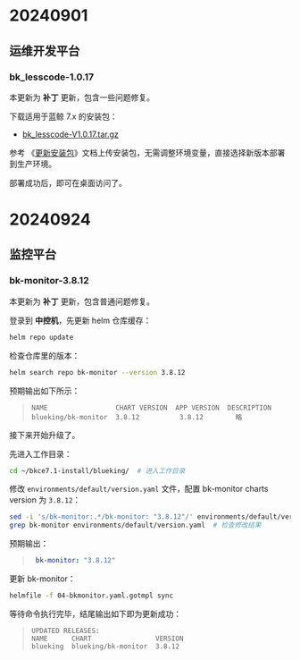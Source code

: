 
# 20240901

## 运维开发平台

### bk_lesscode-1.0.17
本更新为 **补丁** 更新，包含一些问题修复。

下载适用于蓝鲸 7.x 的安装包：
* [bk_lesscode-V1.0.17.tar.gz](https://bkopen-1252002024.file.myqcloud.com/saas-paas3/bk_lesscode/bk_lesscode-V1.0.17.tar.gz)

参考 《[更新安装包](manual-install-saas.md#更新安装包)》文档上传安装包，无需调整环境变量，直接选择新版本部署到生产环境。

部署成功后，即可在桌面访问了。


# 20240924

## 监控平台

### bk-monitor-3.8.12
本更新为 **补丁** 更新，包含普通问题修复。

登录到 **中控机**，先更新 helm 仓库缓存：
``` bash
helm repo update
```
检查仓库里的版本：
``` bash
helm search repo bk-monitor --version 3.8.12
```
预期输出如下所示：
>``` plain
>NAME                 CHART VERSION  APP VERSION  DESCRIPTION
>blueking/bk-monitor  3.8.12          3.8.12        略
>```

接下来开始升级了。

先进入工作目录：
``` bash
cd ~/bkce7.1-install/blueking/  # 进入工作目录
```

修改 `environments/default/version.yaml` 文件，配置 bk-monitor charts version 为 `3.8.12`：
``` bash
sed -i 's/bk-monitor:.*/bk-monitor: "3.8.12"/' environments/default/version.yaml
grep bk-monitor environments/default/version.yaml  # 检查修改结果
```
预期输出：
>``` yaml
>  bk-monitor: "3.8.12"
>```

更新 bk-monitor：
``` bash
helmfile -f 04-bkmonitor.yaml.gotmpl sync
```

等待命令执行完毕，结尾输出如下即为更新成功：
>``` plain
>UPDATED RELEASES:
>NAME      CHART                VERSION
>blueking  blueking/bk-monitor  3.8.12
>```
